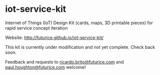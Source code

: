 # iot-service-kit
Internet of Things (IoT) Design Kit (cards, maps, 3D printable pieces) for rapid service concept iteration

Website: http://futurice.github.io/iot-service-kit/

This kit is currently under modification and not yet complete. Check back soon.

Feedback and requests to ricardo.brito@futurice.com and paul.houghton@futurice.com welcome!
